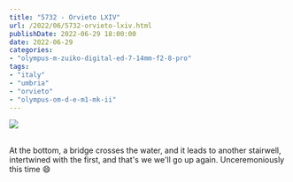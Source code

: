 ```yaml
---
title: "5732 - Orvieto LXIV"
url: /2022/06/5732-orvieto-lxiv.html
publishDate: 2022-06-29 18:00:00
date: 2022-06-29
categories:
- "olympus-m-zuiko-digital-ed-7-14mm-f2-8-pro"
tags:
- "italy"
- "umbria"
- "orvieto"
- "olympus-om-d-e-m1-mk-ii"
---
```

<div class="container">
<div class="center"><a target="_blank" href="https://d25zfm9zpd7gm5.cloudfront.net/1200x1200/2019/20190905_160028_lr.jpg"><img class="webfeedsFeaturedVisual" src="https://d25zfm9zpd7gm5.cloudfront.net/0600x0600/2019/20190905_160028_lr.jpg" /></a></div>
</div>
<br />

At the bottom, a bridge crosses the water, and it leads to
another stairwell, intertwined with the first, and that's we
we'll go up again. Unceremoniously this time :smile:
